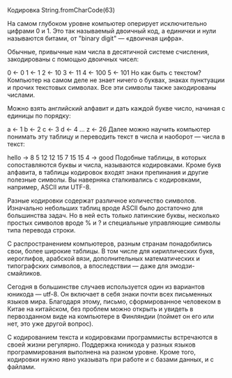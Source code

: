 Кодировка
String.fromCharCode(63)

На самом глубоком уровне компьютер оперирует исключительно цифрами 0 и 1. Это так называемый двоичный код, а единички и
нули называются битами, от "binary digit" — «двоичная цифра».

Обычные, привычные нам числа в десятичной системе счисления, закодированы с помощью двоичных чисел:

0 ← 0
1 ← 1
2 ← 10
3 ← 11
4 ← 100
5 ← 101
Но как быть с текстом? Компьютер на самом деле не знает ничего о буквах, знаках пунктуации и прочих текстовых символах.
Все эти символы также закодированы числами.

Можно взять английский алфавит и дать каждой букве число, начиная с единицы по порядку:

a ← 1
b ← 2
c ← 3
d ← 4
...
z ← 26
Далее можно научить компьютер понимать эту таблицу и переводить текст в числа и наоборот — числа в текст:

hello → 8 5 12 12 15
7 15 15 4 → good
Подобные таблицы, в которых сопоставляются буквы и числа, называются кодировками. Кроме букв алфавита, в таблицы
кодировок входят знаки препинания и другие полезные символы. Вы наверняка сталкивались с кодировками, например, ASCII
или UTF-8.

Разные кодировки содержат различное количество символов. Изначально небольших таблиц вроде ASCII было достаточно для
большинства задач. Но в ней есть только латинские буквы, несколько простых символов вроде % и ? и специальные
управляющие символы типа перевода строки.

С распространением компьютеров, разным странам понадобились свои, более широкие таблицы. В том числе для кириллических
букв, иероглифов, арабской вязи, дополнительных математических и типографских символов, а впоследствии — даже для
эмодзи-смайликов.

Сегодня в большинстве случаев используется один из вариантов юникода — utf-8. Он включает в себя знаки почти всех
письменных языков мира. Благодаря этому, письмо, сформированное человеком в Китае на китайском, без проблем можно
открыть и увидеть в первозданном виде на компьютере в Финляндии (поймет он его или нет, это уже другой вопрос).

С кодированием текста и кодировками программисты встречаются в своей жизни регулярно. Поддержка юникода у разных языков
программирования выполнена на разном уровне. Кроме того, кодировки нужно явно указывать при работе и с базами данных, и
с файлами.